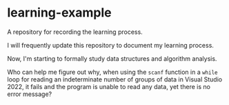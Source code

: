 # learning-example
A repository for recording the learning process.


I will frequently update this repository to document my learning process. 

Now, I'm starting to formally study data structures and algorithm analysis. 


Who can help me figure out why, when using the `scanf` function in a `while` loop for reading an indeterminate number of groups of data in Visual Studio 2022, 
it fails and the program is unable to read any data, 
yet there is no error message?  